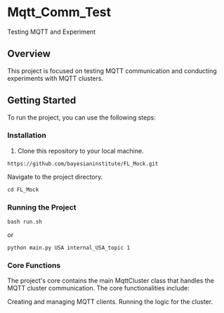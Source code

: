 # Mqtt_Comm_Test
Testing MQTT and Experiment

## Overview
This project is focused on testing MQTT communication and conducting experiments with MQTT clusters.

## Getting Started
To run the project, you can use the following steps:



### Installation
1. Clone this repository to your local machine.

```
https://github.com/bayesianinstitute/FL_Mock.git
```

Navigate to the project directory.
```
cd FL_Mock
```

### Running the Project

```
bash run.sh
```

or

```
python main.py USA internal_USA_topic 1
```


### Core Functions
The project's core contains the main MqttCluster class that handles the MQTT cluster communication. The core functionalities include:

Creating and managing MQTT clients.
Running the logic for the cluster.